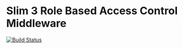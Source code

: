 # Slim 3 Role Based Access Control Middleware
[![Build Status](https://travis-ci.org/potievdev/slim-rbac.svg?branch=master)](https://travis-ci.org/potievdev/slim-rbac)
